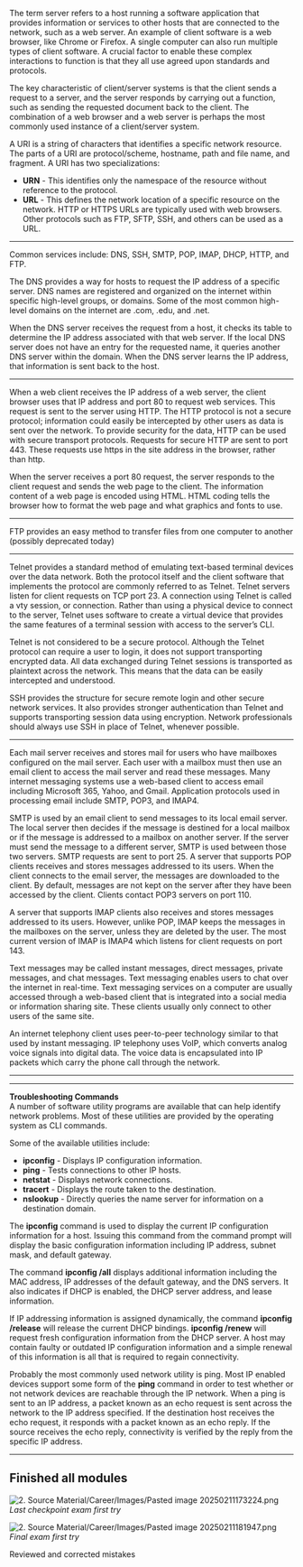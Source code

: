 The term server refers to a host running a software application that provides information or services to other hosts that are connected to the network, such as a web server. An example of client software is a web browser, like Chrome or Firefox. A single computer can also run multiple types of client software. A crucial factor to enable these complex interactions to function is that they all use agreed upon standards and protocols.

The key characteristic of client/server systems is that the client sends a request to a server, and the server responds by carrying out a function, such as sending the requested document back to the client. The combination of a web browser and a web server is perhaps the most commonly used instance of a client/server system.

A URI is a string of characters that identifies a specific network resource. The parts of a URI are protocol/scheme, hostname, path and file name, and fragment. A URI has two specializations:

- **URN** - This identifies only the namespace of the resource without reference to the protocol.
- **URL** - This defines the network location of a specific resource on the network. HTTP or HTTPS URLs are typically used with web browsers. Other protocols such as FTP, SFTP, SSH, and others can be used as a URL.

---
Common services include: DNS, SSH, SMTP, POP, IMAP, DHCP, HTTP, and FTP.

The DNS provides a way for hosts to request the IP address of a specific server. DNS names are registered and organized on the internet within specific high-level groups, or domains. Some of the most common high-level domains on the internet are .com, .edu, and .net.

When the DNS server receives the request from a host, it checks its table to determine the IP address associated with that web server. If the local DNS server does not have an entry for the requested name, it queries another DNS server within the domain. When the DNS server learns the IP address, that information is sent back to the host.

---
When a web client receives the IP address of a web server, the client browser uses that IP address and port 80 to request web services. This request is sent to the server using HTTP. The HTTP protocol is not a secure protocol; information could easily be intercepted by other users as data is sent over the network. To provide security for the data, HTTP can be used with secure transport protocols. Requests for secure HTTP are sent to port 443. These requests use https in the site address in the browser, rather than http.

When the server receives a port 80 request, the server responds to the client request and sends the web page to the client. The information content of a web page is encoded using HTML. HTML coding tells the browser how to format the web page and what graphics and fonts to use.

---
FTP provides an easy method to transfer files from one computer to another (possibly deprecated today)

---
Telnet provides a standard method of emulating text-based terminal devices over the data network. Both the protocol itself and the client software that implements the protocol are commonly referred to as Telnet. Telnet servers listen for client requests on TCP port 23. A connection using Telnet is called a vty session, or connection. Rather than using a physical device to connect to the server, Telnet uses software to create a virtual device that provides the same features of a terminal session with access to the server’s CLI.

Telnet is not considered to be a secure protocol. Although the Telnet protocol can require a user to login, it does not support transporting encrypted data. All data exchanged during Telnet sessions is transported as plaintext across the network. This means that the data can be easily intercepted and understood.

SSH provides the structure for secure remote login and other secure network services. It also provides stronger authentication than Telnet and supports transporting session data using encryption. Network professionals should always use SSH in place of Telnet, whenever possible.

---
Each mail server receives and stores mail for users who have mailboxes configured on the mail server. Each user with a mailbox must then use an email client to access the mail server and read these messages. Many internet messaging systems use a web-based client to access email including Microsoft 365, Yahoo, and Gmail. Application protocols used in processing email include SMTP, POP3, and IMAP4.

SMTP is used by an email client to send messages to its local email server. The local server then decides if the message is destined for a local mailbox or if the message is addressed to a mailbox on another server. If the server must send the message to a different server, SMTP is used between those two servers. SMTP requests are sent to port 25. A server that supports POP clients receives and stores messages addressed to its users. When the client connects to the email server, the messages are downloaded to the client. By default, messages are not kept on the server after they have been accessed by the client. Clients contact POP3 servers on port 110.

A server that supports IMAP clients also receives and stores messages addressed to its users. However, unlike POP, IMAP keeps the messages in the mailboxes on the server, unless they are deleted by the user. The most current version of IMAP is IMAP4 which listens for client requests on port 143.

Text messages may be called instant messages, direct messages, private messages, and chat messages. Text messaging enables users to chat over the internet in real-time. Text messaging services on a computer are usually accessed through a web-based client that is integrated into a social media or information sharing site. These clients usually only connect to other users of the same site.

An internet telephony client uses peer-to-peer technology similar to that used by instant messaging. IP telephony uses VoIP, which converts analog voice signals into digital data. The voice data is encapsulated into IP packets which carry the phone call through the network.

---
---
**Troubleshooting Commands**  
A number of software utility programs are available that can help identify network problems. Most of these utilities are provided by the operating system as CLI commands.

Some of the available utilities include:

- **ipconfig** - Displays IP configuration information.
- **ping** - Tests connections to other IP hosts.
- **netstat** - Displays network connections.
- **tracert** - Displays the route taken to the destination.
- **nslookup** - Directly queries the name server for information on a destination domain.

The **ipconfig** command is used to display the current IP configuration information for a host. Issuing this command from the command prompt will display the basic configuration information including IP address, subnet mask, and default gateway.

The command **ipconfig /all** displays additional information including the MAC address, IP addresses of the default gateway, and the DNS servers. It also indicates if DHCP is enabled, the DHCP server address, and lease information.

If IP addressing information is assigned dynamically, the command **ipconfig /release** will release the current DHCP bindings. **ipconfig /renew** will request fresh configuration information from the DHCP server. A host may contain faulty or outdated IP configuration information and a simple renewal of this information is all that is required to regain connectivity.

Probably the most commonly used network utility is ping. Most IP enabled devices support some form of the **ping** command in order to test whether or not network devices are reachable through the IP network. When a ping is sent to an IP address, a packet known as an echo request is sent across the network to the IP address specified. If the destination host receives the echo request, it responds with a packet known as an echo reply. If the source receives the echo reply, connectivity is verified by the reply from the specific IP address.

---
## Finished all modules

![2. Source Material/Career/Images/Pasted image 20250211173224.png](../../../../7.%20Images/Pasted%20image%2020250211173224%201.png)
*Last checkpoint exam first try*

![2. Source Material/Career/Images/Pasted image 20250211181947.png](../../../../7.%20Images/Pasted%20image%2020250211181947%201.png)
*Final exam first try*

Reviewed and corrected mistakes